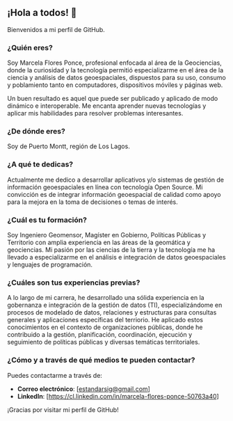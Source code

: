 ## ¡Hola a todos! 👋

Bienvenidos a mi perfil de GitHub.

### ¿Quién eres?
Soy Marcela Flores Ponce, profesional enfocada al área de la Geociencias, donde la curiosidad y la tecnología permitió especializarme en el área de la ciencia y análisis de datos geoespaciales, dispuestos para su uso, consumo y poblamiento tanto en computadores, dispositivos móviles y páginas web.

Un buen resultado es aquel que puede ser publicado y aplicado de modo dinámico e interoperable. Me encanta aprender nuevas tecnologías y aplicar mis habilidades para resolver problemas interesantes.

### ¿De dónde eres?
Soy de Puerto Montt, región de Los Lagos. 

### ¿A qué te dedicas?
Actualmente me dedico a desarrollar aplicativos y/o sistemas de gestión de información geoespaciales en línea con tecnología Open Source. Mi convicción es de integrar información geoespacial de calidad como apoyo para la mejora en la toma de decisiones o temas de interés. 

### ¿Cuál es tu formación?
Soy Ingeniero Geomensor, Magíster en Gobierno, Políticas Públicas y Territorio con amplia experiencia en las áreas de la geomática y geociencias. Mi pasión por las ciencias de la tierra y la tecnología me ha llevado a especializarme en el análisis e integración de datos geoespaciales y lenguajes de programación.

### ¿Cuáles son tus experiencias previas?
A lo largo de mi carrera, he desarrollado una sólida experiencia en la gobernanza e integración de la gestión de datos (TI), especializándome en procesos de modelado de datos, relaciones y estructuras para consultas generales y  aplicaciones específicas del terriorio. He aplicado estos conocimientos en el contexto de organizaciones públicas, donde he contribuido a la gestión, planificación, coordinación, ejecución y seguimiento de políticas públicas y diversas temáticas territoriales.

### ¿Cómo y a través de qué medios te pueden contactar?
Puedes contactarme a través de:
- **Correo electrónico**: [estandarsig@gmail.com]
- **LinkedIn**: [https://cl.linkedin.com/in/marcela-flores-ponce-50763a40]



¡Gracias por visitar mi perfil de GitHub! 
